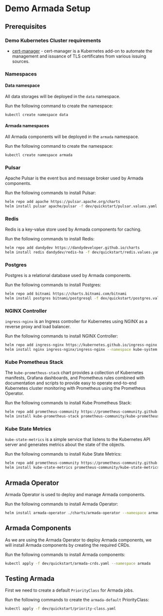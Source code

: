 # Demo Armada Setup

## Prerequisites

### Demo Kubernetes Cluster requirements
* [cert-manager](https://cert-manager.io/) - cert-manager is a Kubernetes add-on to automate the management and issuance of TLS certificates from various issuing sources.

### Namespaces

#### Data namespace

All data storages will be deployed in the `data` namespace.

Run the following command to create the namespace:
```bash
kubectl create namespace data
```

#### Armada namespaces

All Armada components will be deployed in the `armada` namespace.

Run the following command to create the namespace:
```bash
kubectl create namespace armada
```

### Pulsar

Apache Pulsar is the event bus and message broker used by Armada components.

Run the following commands to install Pulsar:
```bash
helm repo add apache https://pulsar.apache.org/charts
helm install pulsar apache/pulsar -f dev/quickstart/pulsar.values.yaml --namespace data
```

### Redis

Redis is a key-value store used by Armada components for caching.

Run the following commands to install Redis:
```bash
helm repo add dandydev https://dandydeveloper.github.io/charts
helm install redis dandydev/redis-ha -f dev/quickstart/redis.values.yaml --namespace data
```

### Postgres

Postgres is a relational database used by Armada components.

Run the following commands to install Postgres:
```bash
helm repo add bitnami https://charts.bitnami.com/bitnami
helm install postgres bitnami/postgresql -f dev/quickstart/postgres.values.yaml --namespace data
```

### NGINX Controller

`ingress-nginx` is an Ingress controller for Kubernetes using NGINX as a reverse proxy and load balancer.

Run the following commands to install NGINX Controller:
```bash
helm repo add ingress-nginx https://kubernetes.github.io/ingress-nginx
helm install nginx ingress-nginx/ingress-nginx --namespace kube-system
```

### Kube Prometheus Stack

The `kube-prometheus-stack` chart provides a collection of Kubernetes manifests, Grafana dashboards, and Prometheus rules combined with documentation and scripts to provide easy to operate end-to-end Kubernetes cluster monitoring with Prometheus using the Prometheus Operator.

Run the following commands to install Kube Prometheus Stack:
```bash
helm repo add prometheus-community https://prometheus-community.github.io/helm-charts
helm install kube-prometheus-stack prometheus-community/kube-prometheus-stack --namespace monitoring --create-namespace
```

### Kube State Metrics

`kube-state-metrics` is a simple service that listens to the Kubernetes API server and generates metrics about the state of the objects.

Run the following commands to install Kube State Metrics:
```bash
helm repo add prometheus-community https://prometheus-community.github.io/helm-charts
helm install kube-state-metrics prometheus-community/kube-state-metrics --namespace monitoring
```

## Armada Operator

Armada Operator is used to deploy and manage Armada components.

Run the following commands to install Armada Operator:
```bash
helm install armada-operator ./charts/armada-operator --namespace armada --create-namespace
```

## Armada Components

As we are using the Armada Operator to deploy Armada components, we will install Armada components by creating the required CRDs.

Run the following commands to install Armada components:
```bash
kubectl apply -f dev/quickstart/armada-crds.yaml --namespace armada
```

## Testing Armada

First we need to create a default `PriorityClass` for Armada jobs.

Run the following commands to create the `armada-default` PriorityClass:
```bash
kubectl apply -f dev/quickstart/priority-class.yaml
```
